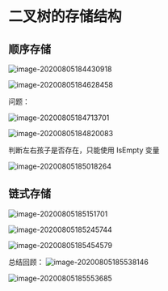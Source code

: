 # 二叉树的存储结构

## 顺序存储

![image-20200805184430918](https://cdn.jsdelivr.net/gh/KimYangOfCat/MyPicStorage/2021-CSPostgraduate-408/20200810013411.jpg)

![image-20200805184628458](https://cdn.jsdelivr.net/gh/KimYangOfCat/MyPicStorage/2021-CSPostgraduate-408/20200810013416.jpg)

问题：

![image-20200805184713701](https://cdn.jsdelivr.net/gh/KimYangOfCat/MyPicStorage/2021-CSPostgraduate-408/20200810013420.jpg)

![image-20200805184820083](https://cdn.jsdelivr.net/gh/KimYangOfCat/MyPicStorage/2021-CSPostgraduate-408/20200810013424.jpg)

判断左右孩子是否存在，只能使用 IsEmpty 变量

![image-20200805185018264](https://cdn.jsdelivr.net/gh/KimYangOfCat/MyPicStorage/2021-CSPostgraduate-408/20200810013429.jpg)

## 链式存储

![image-20200805185151701](https://cdn.jsdelivr.net/gh/KimYangOfCat/MyPicStorage/2021-CSPostgraduate-408/20200810013434.jpg)

![image-20200805185245744](https://cdn.jsdelivr.net/gh/KimYangOfCat/MyPicStorage/2021-CSPostgraduate-408/20200810013447.jpg)

![image-20200805185454579](https://cdn.jsdelivr.net/gh/KimYangOfCat/MyPicStorage/2021-CSPostgraduate-408/20200810013455.jpg)

总结回顾：
![image-20200805185538146](https://cdn.jsdelivr.net/gh/KimYangOfCat/MyPicStorage/2021-CSPostgraduate-408/20200810013555.jpg)

![image-20200805185553685](https://cdn.jsdelivr.net/gh/KimYangOfCat/MyPicStorage/2021-CSPostgraduate-408/20200810013603.jpg)